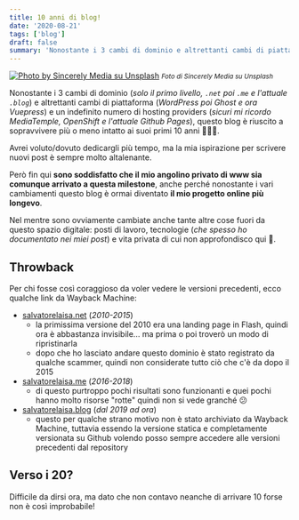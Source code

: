 ```yaml
---
title: 10 anni di blog!
date: '2020-08-21'
tags: ['blog']
draft: false
summary: 'Nonostante i 3 cambi di dominio e altrettanti cambi di piattaforma e un indefinito numero di hosting providers, questo blog è riuscito a sopravvivere più o meno intatto ai suoi primi 10 anni 🥳🎊🎉.'
---
```


[![Photo by Sincerely Media su Unsplash](https://images.unsplash.com/photo-1546074177-ffdda98d214f?ixid=MnwxMjA3fDB8MHxwaG90by1wYWdlfHx8fGVufDB8fHx8&ixlib=rb-1.2.1&auto=format&fit=crop&w=967&q=80)](https://unsplash.com/@sincerelymedia) <small>_Foto di Sincerely Media su Unsplash_</small>

Nonostante i 3 cambi di dominio (_solo il primo livello, `.net` poi `.me` e l'attuale `.blog`_) e altrettanti cambi di piattaforma (_WordPress poi Ghost e ora Vuepress_) e un indefinito numero di hosting providers (_sicuri mi ricordo MediaTemple, OpenShift e l'attuale Github Pages_), questo blog è riuscito a sopravvivere più o meno intatto ai suoi primi 10 anni 🥳🎊🎉.

Avrei voluto/dovuto dedicargli più tempo, ma la mia ispirazione per scrivere nuovi post è sempre molto altalenante.

Però fin qui **sono soddisfatto che il mio angolino privato di www sia comunque arrivato a questa milestone**, anche perché nonostante i vari cambiamenti questo blog è ormai diventato **il mio progetto online più longevo**.

Nel mentre sono ovviamente cambiate anche tante altre cose fuori da questo spazio digitale: posti di lavoro, tecnologie (_che spesso ho documentato nei miei post_) e vita privata di cui non approfondisco qui 🙂.

## Throwback

Per chi fosse così coraggioso da voler vedere le versioni precedenti, ecco qualche link da Wayback Machine:

- [salvatorelaisa.net](https://web.archive.org/web/20210615000000*/salvatorelaisa.net) (_2010-2015_)
  - la primissima versione del 2010 era una landing page in Flash, quindi ora è abbastanza invisibile... ma prima o poi troverò un modo di ripristinarla
  - dopo che ho lasciato andare questo dominio è stato registrato da qualche scammer, quindi non considerate tutto ciò che c'è da dopo il 2015
- [salvatorelaisa.me](https://web.archive.org/web/20160801000000*/salvatorelaisa.me) (_2016-2018_)
  - di questo purtroppo pochi risultati sono funzionanti e quei pochi hanno molto risorse "rotte" quindi non si vede granché 😕
- [salvatorelaisa.blog](https://github.com/moebiusmania/salvatorelaisa.blog/commits/main) (_dal 2019 ad ora_)
  - questo per qualche strano motivo non è stato archiviato da Wayback Machine, tuttavia essendo la versione statica e completamente versionata su Github volendo posso sempre accedere alle versioni precedenti dal repository

## Verso i 20?

Difficile da dirsi ora, ma dato che non contavo neanche di arrivare 10 forse non è così improbabile!
